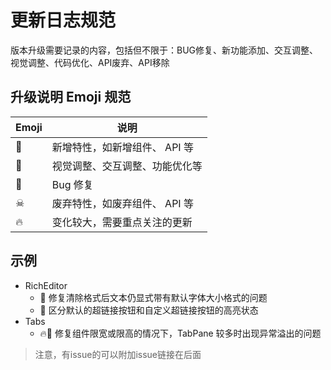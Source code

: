 # 更新日志规范

版本升级需要记录的内容，包括但不限于：BUG修复、新功能添加、交互调整、视觉调整、代码优化、API废弃、API移除


## 升级说明 Emoji 规范

|    Emoji    |    说明    |
|     ---     |    ---     |
|     🎊      | 新增特性，如新增组件、 API 等 |
|     🔨      | 视觉调整、交互调整、功能优化等 |
|     🐛      | Bug 修复 |
|     ☠      | 废弃特性，如废弃组件、 API 等 |
|     🔥      | 变化较大，需要重点关注的更新 |

## 示例

- RichEditor
  - 🐛 修复清除格式后文本仍显式带有默认字体大小格式的问题
  - 🔨 区分默认的超链接按钮和自定义超链接按钮的高亮状态
- Tabs
  - 🔥🐛 修复组件限宽或限高的情况下，TabPane 较多时出现异常溢出的问题
  
> 注意，有issue的可以附加issue链接在后面
